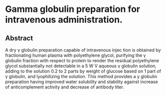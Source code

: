 # Gamma globulin preparation for intravenous administration.

## Abstract
A dry γ globulin preparation capable of intravenous injec tion is obtained by fractionating human plasma with polyethylene glycol, purifying the γ globulin fraction with respect to protein to render the residual polyethylene glycol substantially not detectable in a 5 W V aqueous γ globulin solution, adding to the solution 0.2 to 2 parts by weight of glucose based on 1 part of γ globulin, and lyophilizing the solution. This method provides a y globulin preparation having improved water solubility and stability against increase of anticomplement activity and decrease of antibody titer.